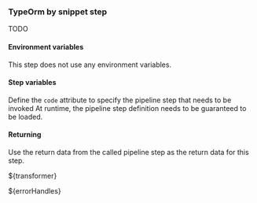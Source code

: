 ### TypeOrm by snippet step

TODO

#### Environment variables

This step does not use any environment variables.

#### Step variables

Define the `code` attribute to specify the pipeline step that needs to be invoked At runtime, the pipeline step definition needs to be
guaranteed to be loaded.

#### Returning

Use the return data from the called pipeline step as the return data for this step.

${transformer}

${errorHandles}
